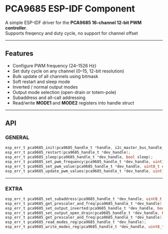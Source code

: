 # PCA9685 ESP-IDF Component

A simple ESP-IDF driver for the **PCA9685 16-channel 12-bit PWM controller**.  
Supports freqency and duty cycle, no support for channel offset

---

## Features
- Configure PWM frequency (24–1526 Hz)  
- Set duty cycle on any channel (0–15, 12-bit resolution)  
- Bulk update of all channels using bitmask  
- Soft restart and sleep mode
- Inverted / normal output modes  
- Output mode selection (open-drain or totem-pole)  
- Subaddress and all-call addressing  
- Read/write **MODE1** and **MODE2** registers into handle struct  

---
## API
### GENERAL
```c
esp_err_t pca9685_init(pca9685_handle_t *handle, i2c_master_bus_handle_t *i2c_bus, uint8_t address);
esp_err_t pca9685_restart(pca9685_handle_t *dev_handle);
esp_err_t pca9685_sleep(pca9685_handle_t *dev_handle, bool sleep);
esp_err_t pca9685_set_pwm_frequency(pca9685_handle_t *dev_handle, uint16_t freq);
esp_err_t pca9685_set_pwm_value(pca9685_handle_t *dev_handle, uint8_t channel, uint16_t value);
esp_err_t pca9685_update_pwm_values(pca9685_handle_t *dev_handle, uint16_t bitmask);
```
---
### EXTRA
```c
esp_err_t pca9685_set_subaddress(pca9685_handle_t *dev_handle, uint8_t num, uint8_t address_val, bool en);
esp_err_t pca9685_get_prescaler_and_freq(pca9685_handle_t *dev_handle);
esp_err_t pca9685_set_output_inverted(pca9685_handle_t *dev_handle, bool inverted);
esp_err_t pca9685_set_output_open_drain(pca9685_handle_t *dev_handle, bool od);
esp_err_t pca9685_get_prescaler_and_freq(pca9685_handle_t *dev_handle);
esp_err_t pca9685_read_modes_reg(pca9685_handle_t *dev_handle);
esp_err_t pca9685_write_modes_reg(pca9685_handle_t *dev_handle, uint8_t reg);
```


